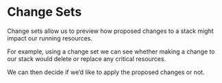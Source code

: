 # Change Sets

Change sets allow us to preview how proposed changes to a stack might impact our running resources.

For example, using a change set we can see whether making a change to our stack would delete or replace any critical resources.

We can then decide if we’d like to apply the proposed changes or not.
